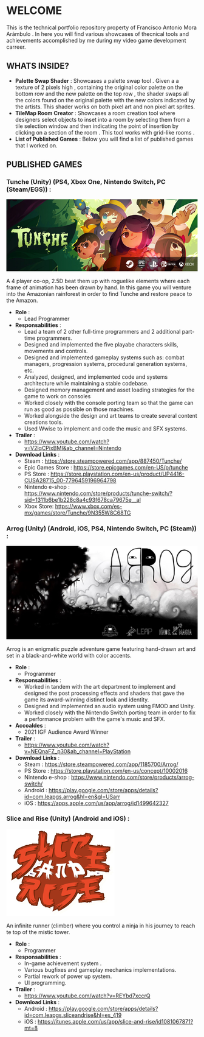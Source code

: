 # WELCOME
This is the technical portfolio repository property of Francisco Antonio Mora Arámbulo . In here you will find various showcases of thecnical tools and achievements accomplished by me during my video game development carreer.

## WHATS INSIDE?
  - **Palette Swap Shader** : Showcases a palette swap tool . Given a a texture of 2 pixels high , containing the original color palette on the bottom row and the new palette on the top row , the shader swaps all the colors found on the original palette with the new colors indicated by the artists. This shader works on both pixel art and non pixel art sprites.
  - **TileMap Room Creator** : Showcases a room creation tool where designers select objects to inset into a room by selecting them from a tile selection window and then indicating the point of insertion by clicking on a section of the room . This tool works with grid-like rooms . 
  - **List of Published Games** : Below you will find a list of published games that I worked on.

## PUBLISHED GAMES
### Tunche (Unity) (PS4, Xbox One, Nintendo Switch, PC (Steam/EGS)) : 
![Tunche Logo](/Images/TuncheBanner.png)

A 4 player co-op, 2.5D beat them up with roguelike elements where each frame of animation has been drawn by hand. In this game you will venture into the Amazonian rainforest in order to find Tunche and restore peace to the Amazon.
  - **Role** : 
    - Lead Programmer
  - **Responsabilities** : 
    - Lead a team of 2 other full-time programmers and 2 additional part-time programmers.
    - Designed and implemented the five playabe characters skills, movements and controls.
    - Designed and implemented gameplay systems such as: combat managers, progression systems, procedural generation systems, etc.
    - Analyzed, designed, and implemented code and systems architecture while maintaining a stable codebase.
    - Designed memory management and asset loading strategies for the game to work on consoles
    - Worked closely with the console porting team so that the game can run as good as possible on those machines.
    - Worked alongside the design and art teams to create several content creations tools.
    - Used Wwise to implement and code the music and SFX systems.
  - **Trailer** : 
    - https://www.youtube.com/watch?v=V2lqCPixBMI&ab_channel=Nintendo
  - **Download Links** : 
    - Steam : https://store.steampowered.com/app/887450/Tunche/
    - Epic Games Store : https://store.epicgames.com/en-US/p/tunche
    - PS Store : https://store.playstation.com/en-us/product/UP4416-CUSA28715_00-7796459196964798
    - Nintendo e-shop : https://www.nintendo.com/store/products/tunche-switch/?sid=1311b6be1b228c8a4c93f678ca79675e__al
    - Xbox Store: https://www.xbox.com/es-mx/games/store/Tunche/9N355W8C68TG

### Arrog (Unity) (Android, iOS, PS4, Nintendo Switch, PC (Steam)) : 
![Arrog Logo](/Images/arrog.jpg)

Arrog is an enigmatic puzzle adventure game featuring hand-drawn art and set in a black-and-white world with color accents.
  - **Role** : 
    - Programmer
  - **Responsabilities** :
    - Worked in tandem with the art department to implement and designed the post processing effects and shaders that gave the game its award-winning distinct look and identity.
    - Designed and implemented an audio system using FMOD and Unity.
    - Worked closely with the Nintendo Switch porting team in order to fix a performance problem with the game's music and SFX.
  - **Accoaldes** : 
    - 2021 IGF Audience Award Winner
  - **Trailer** : 
    - https://www.youtube.com/watch?v=NEQnaFZ_p30&ab_channel=PlayStation
  - **Download Links** : 
    - Steam : https://store.steampowered.com/app/1185700/Arrog/
    - PS Store : https://store.playstation.com/en-us/concept/10002016
    - Nintendo e-shop : https://www.nintendo.com/store/products/arrog-switch/
    - Android : https://play.google.com/store/apps/details?id=com.leapgs.arrog&hl=en&gl=USarr
    - iOS : https://apps.apple.com/us/app/arrog/id1499642327   

### Slice and Rise (Unity) (Android and iOS) : 
![SnR Logo](/Images/SnR.png)

An infinite runner (climber) where you control a ninja in his journey to reach te top of the mistic tower.
  - **Role** : 
    - Programmer
  - **Responsabilities** : 
    - In-game achievement system .
    - Various bugfixes and gameplay mechanics implementations.
    - Partial rework of power up system.
    - UI programming.
  - **Trailer** : 
    - https://www.youtube.com/watch?v=REYbd7xccrQ
  - **Download Links** : 
    - Android : https://play.google.com/store/apps/details?id=com.leapgs.sliceandrise&hl=es_419
    - iOS : https://itunes.apple.com/us/app/slice-and-rise/id1081067871?mt=8
